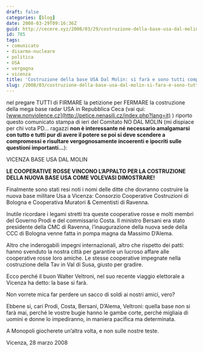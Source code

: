 ```yaml
---
draft: false
categories: [blog]
date: 2008-03-29T09:16:36Z
guid: http://cecere.xyz/2008/03/29/costruzione-della-base-usa-dal-molin-si-fara-e-sono-tutti-complici/
id: 785
tags:
- comunicato
- disarmo-nucleare
- politica
- USA
- vergogna
- vicenza
title: 'Costruzione della base USA Dal Molin: sì farà e sono tutti complici.'
slug: /2008/03/costruzione-della-base-usa-dal-molin-si-fara-e-sono-tutti-complici/
---
```


nel pregare TUTTI di FIRMARE la petizione per FERMARE la costruzione della mega base radar USA in Repubblica Ceca (vai qui: [www.nonviolence.cz](http://petice.nenasili.cz/index.php?lang=it) ) riporto questo comunicato stampa di ieri del Comitato NO DAL MOLIN (mi dispiace per chi vota PD… ragazzi **non è interessante né necessario amalgamarsi con tutto e tutti pur di avere il potere se poi si deve scendere a compromessi e risultare vergognosamente incoerenti e ipocriti sulle questioni importanti…**):

VICENZA BASE USA DAL MOLIN

**LE COOPERATIVE ROSSE VINCONO L’APPALTO PER LA COSTRUZIONE DELLA NUOVA BASE USA COME VOLEVASI DIMOSTRARE!**

Finalmente sono stati resi noti i nomi delle ditte che dovranno costruire la nuova base militare Usa a Vicenza: Consorzio Cooperative Costruzioni di Bologna e Cooperativa Muratori & Cementisti di Ravenna.

Inutile ricordare i legami stretti tra queste cooperative rosse e molti membri del Governo Prodi e del commissario Costa. Il ministro Bersani era stato presidente della CMC di Ravenna, l’inaugurazione della nuova sede della CCC di Bologna venne fatta in pompa magna da Massimo D’Alema.

Altro che inderogabili impegni internazionali, altro che rispetto dei patti: hanno svenduto la nostra città per garantire un lucroso affare alle cooperative rosse loro amiche. Le stesse cooperative impegnate nella costruzione della Tav in Val di Susa, giusto per gradire.
  
Ecco perché il buon Walter Veltroni, nel suo recente viaggio elettorale a Vicenza ha detto: la base si farà.
  
Non vorrete mica far perdere un sacco di soldi ai nostri amici, vero?

Ebbene si, cari Prodi, Costa, Bersani, D’Alema, Veltroni: quella base non si farà mai, perché le vostre bugie hanno le gambe corte, perché migliaia di uomini e donne lo impediranno, in maniera pacifica ma determinata.

A Monopoli giocherete un’altra volta, e non sulle nostre teste.

Vicenza, 28 marzo 2008